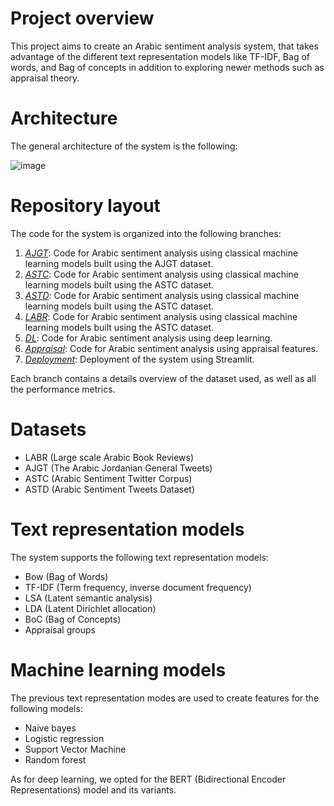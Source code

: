 # Project overview
This project aims to create an Arabic sentiment analysis system, that takes advantage of the different text representation models like TF-IDF, Bag of words, and Bag of concepts in addition to exploring newer methods such as appraisal theory.

# Architecture
The general architecture of the system is the following:

![image](https://github.com/OtmaneDaoudi/Arabic-sentiment-analysis/assets/63020343/82a8d42c-b068-4c35-b467-932b72a208f1)


# Repository layout
The code for the system is organized into the following branches:
1. [*AJGT*](https://github.com/OtmaneDaoudi/Arabic-sentiment-analysis/tree/AJGT): Code for Arabic sentiment analysis using classical machine learning models built using the AJGT dataset.
2. [*ASTC*](https://github.com/OtmaneDaoudi/Arabic-sentiment-analysis/tree/ASTC): Code for Arabic sentiment analysis using classical machine learning models built using the ASTC dataset.
3. [*ASTD*](https://github.com/OtmaneDaoudi/Arabic-sentiment-analysis/tree/ASTD): Code for Arabic sentiment analysis using classical machine learning models built using the ASTC dataset.
4. [*LABR*](https://github.com/OtmaneDaoudi/Arabic-sentiment-analysis/tree/LABR): Code for Arabic sentiment analysis using classical machine learning models built using the ASTC dataset.
5. [*DL*](https://github.com/OtmaneDaoudi/Arabic-sentiment-analysis/tree/DL): Code for Arabic sentiment analysis using deep learning.
6. [*Appraisal*](https://github.com/OtmaneDaoudi/Arabic-sentiment-analysis/tree/appraisal): Code for Arabic sentiment analysis using appraisal features.
7. [*Deployment*](https://github.com/OtmaneDaoudi/Arabic-sentiment-analysis/tree/Deployment): Deployment of the system using Streamlit.

Each branch contains a details overview of the dataset used, as well as all the performance metrics.

# Datasets
- LABR (Large scale Arabic Book Reviews)
- AJGT (The Arabic Jordanian General Tweets)
- ASTC (Arabic Sentiment Twitter Corpus)
- ASTD (Arabic Sentiment Tweets Dataset)

# Text representation models
The system supports the following text representation models:
- Bow (Bag of Words)
- TF-IDF (Term frequency, inverse document frequency)
- LSA (Latent semantic analysis)
- LDA (Latent Dirichlet allocation)
- BoC (Bag of Concepts)
- Appraisal groups

# Machine learning models
The previous text representation modes are used to create features for the following models:
- Naive bayes
- Logistic regression
- Support Vector Machine
- Random forest

As for deep learning, we opted for the BERT (Bidirectional Encoder Representations) model and its variants.
